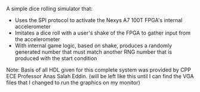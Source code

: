A simple dice rolling simulator that:
- Uses the SPI protocol to activate the Nexys A7 100T FPGA's internal accelerometer
- Imitates a dice roll with a user's shake of the FPGA to gather input from the accelerometer
- With internal game logic, based on shake, produces a randomly generated number that must match another RNG number that is produced with the start condition


Note: Basis of all HDL given for this complete system was provided by CPP ECE Professor Anas Salah Eddin. (will be left like this until I can find the VGA files that I changed to run the graphics on my monitor)
